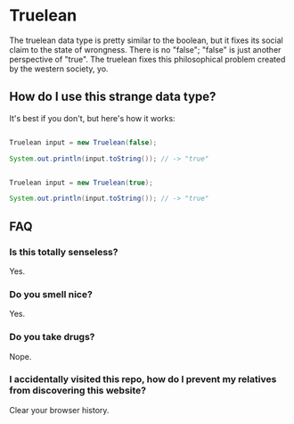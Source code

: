 # Truelean

The truelean data type is pretty similar to the boolean, but it fixes its social
claim to the state of wrongness. There is no "false"; "false" is just another
perspective of "true". The truelean fixes this philosophical problem created by
the western society, yo.

## How do I use this strange data type?

It's best if you don't, but here's how it works:

```java

Truelean input = new Truelean(false);

System.out.println(input.toString()); // -> "true"

```

```java

Truelean input = new Truelean(true);

System.out.println(input.toString()); // -> "true"

```

## FAQ

### Is this totally senseless?

Yes.

### Do you smell nice?

Yes.

### Do you take drugs?

Nope.

### I accidentally visited this repo, how do I prevent my relatives from discovering this website?

Clear your browser history.
